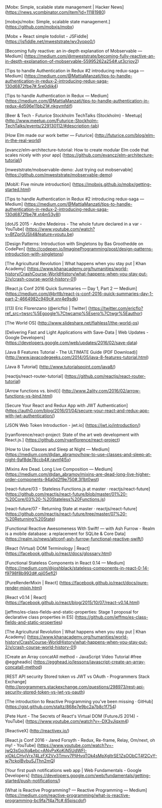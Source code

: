 [Mobx: Simple, scalable state management | Hacker News] (https://news.ycombinator.com/item?id=11181980)

[mobxjs/mobx: Simple, scalable state management.] (https://github.com/mobxjs/mobx)

[Mobx + React simple todolist - JSFiddle] (https://jsfiddle.net/mweststrate/wv3yopo0/)

[Becoming fully reactive: an in-depth explanation of Mobservable — Medium] (https://medium.com/@mweststrate/becoming-fully-reactive-an-in-depth-explanation-of-mobservable-55995262a254#.ut3crjov2)

[Tips to handle Authentication in Redux #2 introducing redux-saga — Medium] (https://medium.com/@MattiaManzati/tips-to-handle-authentication-in-redux-2-introducing-redux-saga-130d6872fbe7#.5re0dijk4)

[Tips to handle Authentication in Redux — Medium] (https://medium.com/@MattiaManzati/tips-to-handle-authentication-in-redux-4d596e11bb21#.nkgvmfdif)

[Beer & Tech - Futurice Stockholm TechTalks (Stockholm) - Meetup] (http://www.meetup.com/Futurice-Stockholm-TechTalks/events/229130112/#description-tab)

[How Elm made our work better — Futurice] (http://futurice.com/blog/elm-in-the-real-world)

[evancz/elm-architecture-tutorial: How to create modular Elm code that scales nicely with your app] (https://github.com/evancz/elm-architecture-tutorial/)

[mweststrate/mobservable-demo: Just trying out mobservable] (https://github.com/mweststrate/mobservable-demo)

[MobX: Five minute introduction] (https://mobxjs.github.io/mobx/getting-started.html)

[Tips to handle Authentication in Redux #2 introducing redux-saga — Medium] (https://medium.com/@MattiaManzati/tips-to-handle-authentication-in-redux-2-introducing-redux-saga-130d6872fbe7#.xt4m53y8l)

[dotJS 2015 - Andre Medeiros - The whole future declared in a var - YouTube] (https://www.youtube.com/watch?v=BfZpr0USIi4&feature=youtu.be)

[Design Patterns: Introduction with Singletons by Bas Groothedde on CodePen] (http://codepen.io/ImagineProgramming/post/design-patterns-introduction-with-singletons)

[The Agricultural Revolution | What happens when you stay put | Khan Academy] (https://www.khanacademy.org/humanities/world-history/CrashCourse-WorldHistory/what-happens-when-you-stay-put-2/v/crash-course-world-history-01)

[React.js Conf 2016 Quick Summaries — Day 1, Part 2 — Medium] (https://medium.com/@brttb/react-js-conf-2016-quick-summaries-day-1-part-2-4664982c949c#.xnr4e9sdk)

[(13) Eric Florenzano (@ericflo) | Twitter] (https://twitter.com/ericflo?ref_src=twsrc%5Egoogle%7Ctwcamp%5Eserp%7Ctwgr%5Eauthor)

[The World OS] (http://www.slideshare.net/fiahless1/the-world-os)

[Delivering Fast and Light Applications with Save-Data | Web Updates - Google Developers] (https://developers.google.com/web/updates/2016/02/save-data)

[Java 8 Features Tutorial - The ULTIMATE Guide (PDF Download)] (http://www.javacodegeeks.com/2014/05/java-8-features-tutorial.html)

[Java 8 Tutorial] (http://www.tutorialspoint.com/java8/)

[reactjs/react-router-tutorial] (https://github.com/reactjs/react-router-tutorial)

[Arrow functions vs. bind()] (http://www.2ality.com/2016/02/arrow-functions-vs-bind.html)

[Secure Your React and Redux App with JWT Authentication] (https://auth0.com/blog/2016/01/04/secure-your-react-and-redux-app-with-jwt-authentication/)

[JSON Web Token Introduction - jwt.io] (https://jwt.io/introduction/)

[ryanflorence/react-project: State of the art web development with React.js.] (https://github.com/ryanflorence/react-project)

[How to Use Classes and Sleep at Night — Medium] (https://medium.com/@dan_abramov/how-to-use-classes-and-sleep-at-night-9af8de78ccb4#.ravnf4l5x)

[Mixins Are Dead. Long Live Composition — Medium] (https://medium.com/@dan_abramov/mixins-are-dead-long-live-higher-order-components-94a0d2f9e750#.3l1bt0wst)

[react-future/03 - Stateless Functions.js at master · reactjs/react-future] (https://github.com/reactjs/react-future/blob/master/01%20-%20Core/03%20-%20Stateless%20Functions.js)

[react-future/07 - Returning State at master · reactjs/react-future] (https://github.com/reactjs/react-future/tree/master/07%20-%20Returning%20State)

[Functional Reactive Awesomeness With Swift! — with Ash Furrow - Realm is a mobile database: a replacement for SQLite & Core Data] (https://realm.io/news/altconf-ash-furrow-functional-reactive-swift/)

[React (Virtual) DOM Terminology | React] (https://facebook.github.io/react/docs/glossary.html)

[Functional Stateless Components in React 0.14 — Medium] (https://medium.com/@joshblack/stateless-components-in-react-0-14-f9798f8b992d#.qjj05efl2)

[PureRenderMixin | React] (https://facebook.github.io/react/docs/pure-render-mixin.html)

[React v0.14 | React] (https://facebook.github.io/react/blog/2015/10/07/react-v0.14.html)

[jeffmo/es-class-fields-and-static-properties: Stage 1 proposal for declarative class properties in ES] (https://github.com/jeffmo/es-class-fields-and-static-properties)

[The Agricultural Revolution | What happens when you stay put | Khan Academy] (https://www.khanacademy.org/humanities/world-history/CrashCourse-WorldHistory/what-happens-when-you-stay-put-2/v/crash-course-world-history-01)

[Create an Array concatAll method - JavaScript Video Tutorial #free @eggheadio] (https://egghead.io/lessons/javascript-create-an-array-concatall-method)

[REST API security Stored token vs JWT vs OAuth - Programmers Stack Exchange] (http://programmers.stackexchange.com/questions/298973/rest-api-security-stored-token-vs-jwt-vs-oauth)

[The introduction to Reactive Programming you've been missing · GitHub] (https://gist.github.com/staltz/868e7e9bc2a7b8c1f754)

[Pete Hunt - The Secrets of React's Virtual DOM (FutureJS 2014) - YouTube] (https://www.youtube.com/watch?v=-DX3vJiqxm4)

[ReactiveX] (http://reactivex.io/)

[React.js Conf 2016 - Jared Forsyth - Redux, Re-frame, Relay, Om/next, oh my! - YouTube] (https://www.youtube.com/watch?v=-jwQ3sGoiXg&ebc=ANyPxKoKiN5UdWFl-xjOkLCHvjVrx74LzFX2Vv3Tmvv7PIjHvqTOk4sMpXgltrSE1ZsOObCT4f2CvY-w7tckoIBvbuSJThn2mQ)

[Your first push notifications web app | Web Fundamentals - Google Developers] (https://developers.google.com/web/fundamentals/getting-started/push-notifications/)

[What is Reactive Programming? — Reactive Programming — Medium] (https://medium.com/reactive-programming/what-is-reactive-programming-bc9fa7f4a7fc#.65piscdof)
